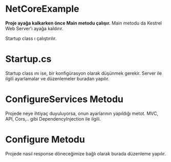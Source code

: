 # NetCoreExample

<strong>Proje ayağa kalkarken önce Main metodu çalışır.</strong>
Main metodu da Kestrel Web Server'ı ayağa kaldırır.

Startup class ı çalıştırılır.

<h1>Startup.cs</h1>

Startup class ını ise, bir konfigürasyon olarak düşünmek gerekir. Server ile ilgili ayarlamalar ve düzenlemeler buradan yapılır.


<h1>ConfigureServices Metodu</h1>

Projede neye ihtiyaç duyuluyorsa, onun ayarlarının yapıldığı metot.
MVC, API, Cors,.. gibi
DependencyInjection ile ilgili.

<h1>Configure Metodu</h1>

Projede nasıl response döneceğimize bağlı olarak burada düzenleme yapılır. 
